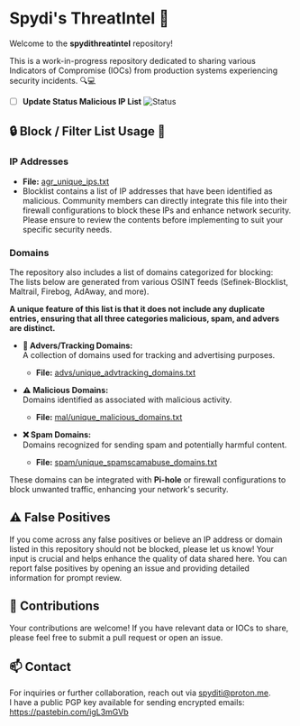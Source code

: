 # Spydi's ThreatIntel 🚨

Welcome to the **spydithreatintel** repository! 

This is a work-in-progress repository dedicated to sharing various Indicators of Compromise (IOCs) from production systems experiencing security incidents. 🔍💻

- [ ] **Update Status Malicious IP List** ![Status](https://github.com/spydisec/spydithreatintel/actions/workflows/getuniqueips.yml/badge.svg)

## 🔒 Block / Filter List Usage 📜

### IP Addresses

- **File:** [agr_unique_ips.txt](https://raw.githubusercontent.com/spydisec/spydithreatintel/refs/heads/main/agr_unique_ips.txt)
- Blocklist contains a list of IP addresses that have been identified as malicious. Community members can directly integrate this file into their firewall configurations to block these IPs and enhance network security. Please ensure to review the contents before implementing to suit your specific security needs.

### Domains

The repository also includes a list of domains categorized for blocking:  
The lists below are generated from various OSINT feeds (Sefinek-Blocklist, Maltrail, Firebog, AdAway, and more). 

**A unique feature of this list is that it does not include any duplicate entries, ensuring that all three categories malicious, spam, and advers are distinct.**

- **🛑 Advers/Tracking Domains:**  
  A collection of domains used for tracking and advertising purposes.  
  - **File:** [advs/unique_advtracking_domains.txt](https://raw.githubusercontent.com/spydisec/spydithreatintel/refs/heads/main/advs/unique_advtracking_domains.txt)  

- **⚠️ Malicious Domains:**  
  Domains identified as associated with malicious activity.  
  - **File:** [mal/unique_malicious_domains.txt](https://raw.githubusercontent.com/spydisec/spydithreatintel/refs/heads/main/mal/unique_malicious_domains.txt)  

- **❌ Spam Domains:**  
  Domains recognized for sending spam and potentially harmful content.  
  - **File:** [spam/unique_spamscamabuse_domains.txt](https://raw.githubusercontent.com/spydisec/spydithreatintel/refs/heads/main/spam/unique_spamscamabuse_domains.txt)  

These domains can be integrated with **Pi-hole** or firewall configurations to block unwanted traffic, enhancing your network's security.

## ⚠️ False Positives

If you come across any false positives or believe an IP address or domain listed in this repository should not be blocked, please let us know! Your input is crucial and helps enhance the quality of data shared here. You can report false positives by opening an issue and providing detailed information for prompt review.

## 📝 Contributions

Your contributions are welcome! If you have relevant data or IOCs to share, please feel free to submit a pull request or open an issue.

## 📫 Contact

For inquiries or further collaboration, reach out via [spyditi@proton.me](mailto:spyditi@proton.me).  
I have a public PGP key available for sending encrypted emails: https://pastebin.com/igL3mGVb
